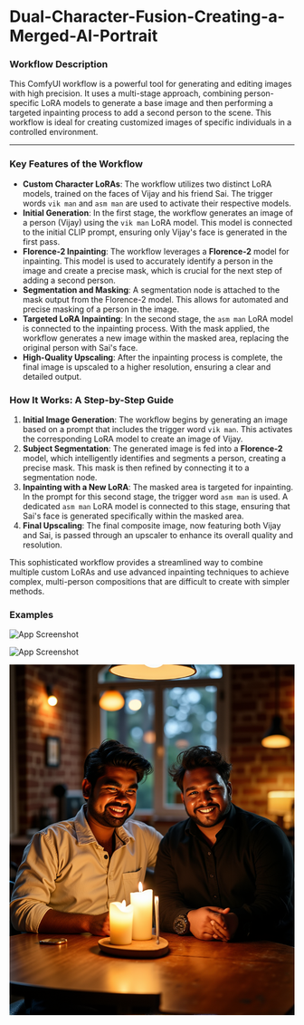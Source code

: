 # Dual-Character-Fusion-Creating-a-Merged-AI-Portrait

### Workflow Description

This ComfyUI workflow is a powerful tool for generating and editing images with high precision. It uses a multi-stage approach, combining person-specific LoRA models to generate a base image and then performing a targeted inpainting process to add a second person to the scene. This workflow is ideal for creating customized images of specific individuals in a controlled environment.

---

### Key Features of the Workflow

* **Custom Character LoRAs**: The workflow utilizes two distinct LoRA models, trained on the faces of Vijay and his friend Sai. The trigger words `vik man` and `asm man` are used to activate their respective models.
* **Initial Generation**: In the first stage, the workflow generates an image of a person (Vijay) using the `vik man` LoRA model. This model is connected to the initial CLIP prompt, ensuring only Vijay's face is generated in the first pass.
* **Florence-2 Inpainting**: The workflow leverages a **Florence-2** model for inpainting. This model is used to accurately identify a person in the image and create a precise mask, which is crucial for the next step of adding a second person.
* **Segmentation and Masking**: A segmentation node is attached to the mask output from the Florence-2 model. This allows for automated and precise masking of a person in the image.
* **Targeted LoRA Inpainting**: In the second stage, the `asm man` LoRA model is connected to the inpainting process. With the mask applied, the workflow generates a new image within the masked area, replacing the original person with Sai's face.
* **High-Quality Upscaling**: After the inpainting process is complete, the final image is upscaled to a higher resolution, ensuring a clear and detailed output.

### How It Works: A Step-by-Step Guide

1.  **Initial Image Generation**: The workflow begins by generating an image based on a prompt that includes the trigger word `vik man`. This activates the corresponding LoRA model to create an image of Vijay.
2.  **Subject Segmentation**: The generated image is fed into a **Florence-2** model, which intelligently identifies and segments a person, creating a precise mask. This mask is then refined by connecting it to a segmentation node.
3.  **Inpainting with a New LoRA**: The masked area is targeted for inpainting. In the prompt for this second stage, the trigger word `asm man` is used. A dedicated `asm man` LoRA model is connected to this stage, ensuring that Sai's face is generated specifically within the masked area.
4.  **Final Upscaling**: The final composite image, now featuring both Vijay and Sai, is passed through an upscaler to enhance its overall quality and resolution.

This sophisticated workflow provides a streamlined way to combine multiple custom LoRAs and use advanced inpainting techniques to achieve complex, multi-person compositions that are difficult to create with simpler methods.

### Examples

![App Screenshot](Examples/ComfyUI_00132_.png)


![App Screenshot](Examples/ComfyUI_00238_.png)

![App Screenshot](Examples/ComfyUI_temp_aheum_00010_.png)


